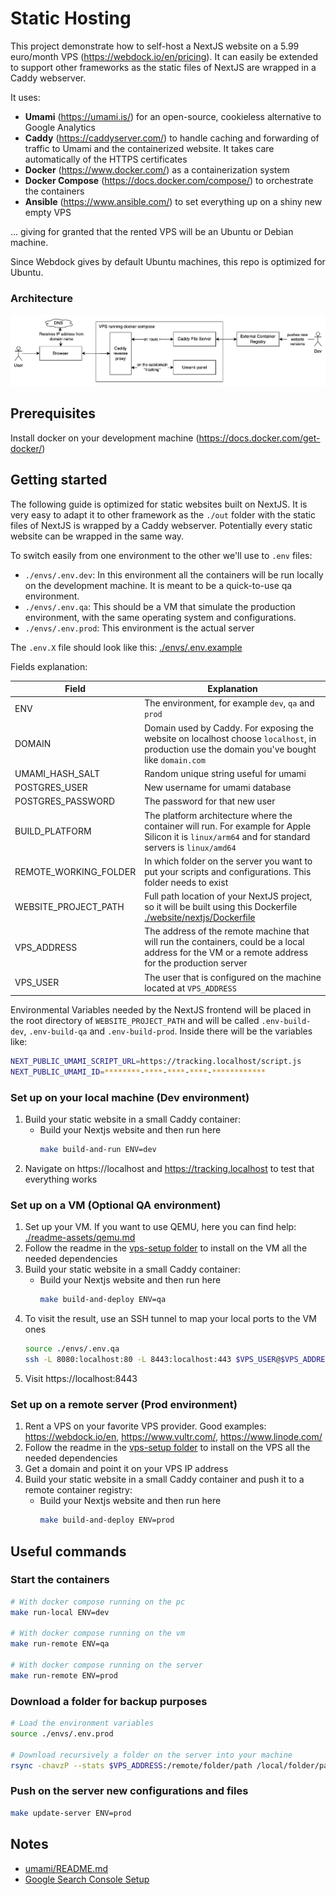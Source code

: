 # Static Hosting

This project demonstrate how to self-host a NextJS website on a 5.99 euro/month VPS (https://webdock.io/en/pricing). It can easily be extended to support other frameworks as the static files of NextJS are wrapped in a Caddy webserver.

It uses:
- **Umami** (https://umami.is/) for an open-source, cookieless alternative to Google Analytics
- **Caddy** (https://caddyserver.com/) to handle caching and forwarding of traffic to Umami and the containerized website. It takes care automatically of the HTTPS certificates
- **Docker** (https://www.docker.com/) as a containerization system
- **Docker Compose** (https://docs.docker.com/compose/) to orchestrate the containers
- **Ansible** (https://www.ansible.com/) to set everything up on a shiny new empty VPS

... giving for granted that the rented VPS will be an Ubuntu or Debian machine.

Since Webdock gives by default Ubuntu machines, this repo is optimized for Ubuntu.

### Architecture

![architecture](./readme-assets/schemas/architecture.png)

## Prerequisites

Install docker on your development machine (https://docs.docker.com/get-docker/)

## Getting started

The following guide is optimized for static websites built on NextJS. It is very easy to adapt it to other framework as the `./out` folder with the static files of NextJS is wrapped by a Caddy webserver. Potentially every static website can be wrapped in the same way.

To switch easily from one environment to the other we'll use to `.env` files:

- `./envs/.env.dev`: In this environment all the containers will be run locally on the development machine. It is meant to be a quick-to-use qa environment.
- `./envs/.env.qa`: This should be a VM that simulate the production environment, with the same operating system and configurations.
- `./envs/.env.prod`: This environment is the actual server

The `.env.X` file should look like this: [./envs/.env.example](./envs/.env.example)

Fields explanation:

| Field | Explanation |
| --- | --- |
| ENV | The environment, for example `dev`, `qa` and `prod` |
| DOMAIN | Domain used by Caddy. For exposing the website on localhost choose `localhost`, in production use the domain you've bought like `domain.com` |
| UMAMI_HASH_SALT | Random unique string useful for umami |
| POSTGRES_USER | New username for umami database |
| POSTGRES_PASSWORD | The password for that new user |
| BUILD_PLATFORM | The platform architecture where the container will run. For example for Apple Silicon it is `linux/arm64` and for standard servers is `linux/amd64` |
| REMOTE_WORKING_FOLDER | In which folder on the server you want to put your scripts and configurations. This folder needs to exist |
| WEBSITE_PROJECT_PATH | Full path location of your NextJS project, so it will be built using this Dockerfile [./website/nextjs/Dockerfile](./website/nextjs/Dockerfile) |
| VPS_ADDRESS | The address of the remote machine that will run the containers, could be a local address for the VM or a remote address for the production server |
| VPS_USER | The user that is configured on the machine located at `VPS_ADDRESS` |

Environmental Variables needed by the NextJS frontend will be placed in the root directory of `WEBSITE_PROJECT_PATH` and will be called `.env-build-dev`, `.env-build-qa` and `.env-build-prod`. Inside there will be the variables like:

```bash
NEXT_PUBLIC_UMAMI_SCRIPT_URL=https://tracking.localhost/script.js
NEXT_PUBLIC_UMAMI_ID=********-****-****-****-************
```

### Set up on your local machine (Dev environment)
 
1. Build your static website in a small Caddy container:
    - Build your Nextjs website and then run here
        ```bash
        make build-and-run ENV=dev
        ```
2. Navigate on https://localhost and https://tracking.localhost to test that everything works

### Set up on a VM (Optional QA environment)

1. Set up your VM. If you want to use QEMU, here you can find help: [./readme-assets/qemu.md](./readme-assets/qemu.md)
2. Follow the readme in the [vps-setup folder](../vps-setup/README.md) to install on the VM all the needed dependencies
3. Build your static website in a small Caddy container:
    - Build your Nextjs website and then run here
        ```bash
        make build-and-deploy ENV=qa
        ```
4. To visit the result, use an SSH tunnel to map your local ports to the VM ones
    ```bash
    source ./envs/.env.qa
    ssh -L 8080:localhost:80 -L 8443:localhost:443 $VPS_USER@$VPS_ADDRESS
    ```
5. Visit https://localhost:8443 

### Set up on a remote server (Prod environment)

1. Rent a VPS on your favorite VPS provider. Good examples: https://webdock.io/en, https://www.vultr.com/, https://www.linode.com/
2. Follow the readme in the [vps-setup folder](../vps-setup/README.md) to install on the VPS all the needed dependencies
3. Get a domain and point it on your VPS IP address
4. Build your static website in a small Caddy container and push it to a remote container registry:
    - Build your Nextjs website and then run here
        ```bash
        make build-and-deploy ENV=prod
        ```

## Useful commands

### Start the containers

```bash
# With docker compose running on the pc
make run-local ENV=dev

# With docker compose running on the vm
make run-remote ENV=qa

# With docker compose running on the server
make run-remote ENV=prod
```

### Download a folder for backup purposes

```bash
# Load the environment variables
source ./envs/.env.prod

# Download recursively a folder on the server into your machine
rsync -chavzP --stats $VPS_ADDRESS:/remote/folder/path /local/folder/path
```

### Push on the server new configurations and files

```bash
make update-server ENV=prod
```

## Notes

- [umami/README.md](umami/README.md)
- [Google Search Console Setup](./readme-assets/google-search-console.md)
